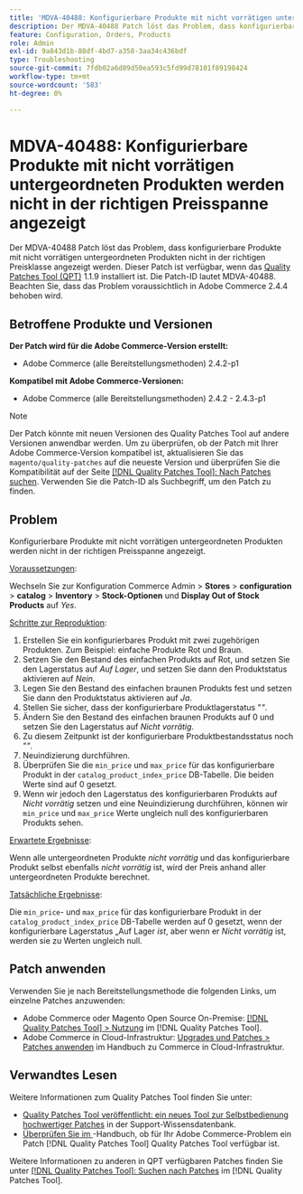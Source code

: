 ```yaml
---
title: 'MDVA-40488: Konfigurierbare Produkte mit nicht vorrätigen untergeordneten Produkten werden nicht in der richtigen Preisspanne angezeigt'
description: Der MDVA-40488 Patch löst das Problem, dass konfigurierbare Produkte mit nicht vorrätigen untergeordneten Produkten nicht in der richtigen Preisklasse angezeigt werden. Dieser Patch ist verfügbar, wenn das [Quality Patches Tool (QPT)](https://experienceleague.adobe.com/de/docs/commerce-operations/tools/quality-patches-tool/quality-patches-tool-to-self-serve-quality-patches) 1.1.9 installiert ist. Die Patch-ID lautet MDVA-40488. Beachten Sie, dass das Problem voraussichtlich in Adobe Commerce 2.4.4 behoben wird.
feature: Configuration, Orders, Products
role: Admin
exl-id: 9a843d1b-88df-4bd7-a358-3aa34c436bdf
type: Troubleshooting
source-git-commit: 7fdb02a6d89d50ea593c5fd99d78101f89198424
workflow-type: tm+mt
source-wordcount: '583'
ht-degree: 0%

---
```


# MDVA-40488: Konfigurierbare Produkte mit nicht vorrätigen untergeordneten Produkten werden nicht in der richtigen Preisspanne angezeigt

Der MDVA-40488 Patch löst das Problem, dass konfigurierbare Produkte mit nicht vorrätigen untergeordneten Produkten nicht in der richtigen Preisklasse angezeigt werden. Dieser Patch ist verfügbar, wenn das [Quality Patches Tool (QPT)](https://experienceleague.adobe.com/de/docs/commerce-operations/tools/quality-patches-tool/quality-patches-tool-to-self-serve-quality-patches) 1.1.9 installiert ist. Die Patch-ID lautet MDVA-40488. Beachten Sie, dass das Problem voraussichtlich in Adobe Commerce 2.4.4 behoben wird.

## Betroffene Produkte und Versionen

**Der Patch wird für die Adobe Commerce-Version erstellt:**

* Adobe Commerce (alle Bereitstellungsmethoden) 2.4.2-p1

**Kompatibel mit Adobe Commerce-Versionen:**

* Adobe Commerce (alle Bereitstellungsmethoden) 2.4.2 - 2.4.3-p1

>[!NOTE]
>
>Der Patch könnte mit neuen Versionen des Quality Patches Tool auf andere Versionen anwendbar werden. Um zu überprüfen, ob der Patch mit Ihrer Adobe Commerce-Version kompatibel ist, aktualisieren Sie das `magento/quality-patches` auf die neueste Version und überprüfen Sie die Kompatibilität auf der Seite [[!DNL Quality Patches Tool]: Nach Patches suchen](https://experienceleague.adobe.com/de/docs/commerce-operations/tools/quality-patches-tool/quality-patches-tool-to-self-serve-quality-patches). Verwenden Sie die Patch-ID als Suchbegriff, um den Patch zu finden.

## Problem

Konfigurierbare Produkte mit nicht vorrätigen untergeordneten Produkten werden nicht in der richtigen Preisspanne angezeigt.

<u>Voraussetzungen</u>:

Wechseln Sie zur Konfiguration Commerce Admin > **Stores** > **configuration** > **catalog** > **Inventory** > **Stock-Optionen** und **Display Out of Stock Products** auf *Yes*.

<u>Schritte zur Reproduktion</u>:

1. Erstellen Sie ein konfigurierbares Produkt mit zwei zugehörigen Produkten. Zum Beispiel: einfache Produkte Rot und Braun.
1. Setzen Sie den Bestand des einfachen Produkts auf Rot, und setzen Sie den Lagerstatus auf *Auf Lager*, und setzen Sie dann den Produktstatus aktivieren auf *Nein*.
1. Legen Sie den Bestand des einfachen braunen Produkts fest und setzen Sie dann den Produktstatus aktivieren auf *Ja*.
1. Stellen Sie sicher, dass der konfigurierbare Produktlagerstatus &quot;*&quot;*.
1. Ändern Sie den Bestand des einfachen braunen Produkts auf 0 und setzen Sie den Lagerstatus auf *Nicht vorrätig*.
1. Zu diesem Zeitpunkt ist der konfigurierbare Produktbestandsstatus noch &quot;*&quot;*.
1. Neuindizierung durchführen.
1. Überprüfen Sie die `min_price` und `max_price` für das konfigurierbare Produkt in der `catalog_product_index_price` DB-Tabelle. Die beiden Werte sind auf 0 gesetzt.
1. Wenn wir jedoch den Lagerstatus des konfigurierbaren Produkts auf *Nicht vorrätig* setzen und eine Neuindizierung durchführen, können wir `min_price` und `max_price` Werte ungleich null des konfigurierbaren Produkts sehen.

<u>Erwartete Ergebnisse</u>:

Wenn alle untergeordneten Produkte *nicht vorrätig* und das konfigurierbare Produkt selbst ebenfalls *nicht vorrätig* ist, wird der Preis anhand aller untergeordneten Produkte berechnet.

<u>Tatsächliche Ergebnisse</u>:

Die `min_price`- und `max_price` für das konfigurierbare Produkt in der `catalog_product_index_price` DB-Tabelle werden auf 0 gesetzt, wenn der konfigurierbare Lagerstatus „Auf Lager *ist*, aber wenn er *Nicht vorrätig* ist, werden sie zu Werten ungleich null.

## Patch anwenden

Verwenden Sie je nach Bereitstellungsmethode die folgenden Links, um einzelne Patches anzuwenden:

* Adobe Commerce oder Magento Open Source On-Premise: [[!DNL Quality Patches Tool] > Nutzung](/help/tools/quality-patches-tool/usage.md) im [!DNL Quality Patches Tool].
* Adobe Commerce in Cloud-Infrastruktur: [Upgrades und Patches > Patches anwenden](https://experienceleague.adobe.com/docs/commerce-cloud-service/user-guide/develop/upgrade/apply-patches.html?lang=de) im Handbuch zu Commerce in Cloud-Infrastruktur.

## Verwandtes Lesen

Weitere Informationen zum Quality Patches Tool finden Sie unter:

* [Quality Patches Tool veröffentlicht: ein neues Tool zur Selbstbedienung hochwertiger Patches](https://experienceleague.adobe.com/de/docs/commerce-operations/tools/quality-patches-tool/quality-patches-tool-to-self-serve-quality-patches) in der Support-Wissensdatenbank.
* [Überprüfen Sie im ](/help/tools/quality-patches-tool/patches-available-in-qpt/check-patch-for-magento-issue-with-magento-quality-patches.md)-Handbuch, ob für Ihr Adobe Commerce-Problem ein Patch [!DNL Quality Patches Tool] Quality Patches Tool verfügbar ist.

Weitere Informationen zu anderen in QPT verfügbaren Patches finden Sie unter [[!DNL Quality Patches Tool]: Suchen nach Patches](https://experienceleague.adobe.com/tools/commerce-quality-patches/index.html?lang=de) im [!DNL Quality Patches Tool].
